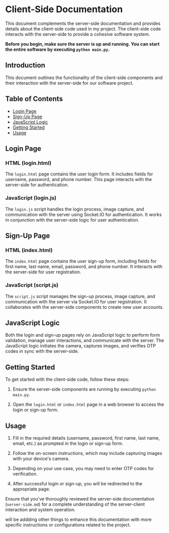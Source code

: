 # Client-Side Documentation

This document complements the server-side documentation and provides details about the client-side code used in my project. The client-side code interacts with the server-side to provide a cohesive software system.

**Before you begin, make sure the server is up and running. You can start the entire software by executing `python main.py`.**

## Introduction

This document outlines the functionality of the client-side components and their interaction with the server-side for our software project.

## Table of Contents

- [Login Page](#login-page)
- [Sign-Up Page](#sign-up-page)
- [JavaScript Logic](#javascript-logic)
- [Getting Started](#getting-started)
- [Usage](#usage)

## Login Page

### HTML (login.html)

The `login.html` page contains the user login form. It includes fields for username, password, and phone number. This page interacts with the server-side for authentication.

### JavaScript (login.js)

The `login.js` script handles the login process, image capture, and communication with the server using Socket.IO for authentication. It works in conjunction with the server-side logic for user authentication.

## Sign-Up Page

### HTML (index.html)

The `index.html` page contains the user sign-up form, including fields for first name, last name, email, password, and phone number. It interacts with the server-side for user registration.

### JavaScript (script.js)

The `script.js` script manages the sign-up process, image capture, and communication with the server via Socket.IO for user registration. It collaborates with the server-side components to create new user accounts.

## JavaScript Logic

Both the login and sign-up pages rely on JavaScript logic to perform form validation, manage user interactions, and communicate with the server. The JavaScript logic initiates the camera, captures images, and verifies OTP codes in sync with the server-side.

## Getting Started

To get started with the client-side code, follow these steps:

1. Ensure the server-side components are running by executing `python main.py`.

2. Open the `login.html` or `index.html` page in a web browser to access the login or sign-up form.

## Usage

1. Fill in the required details (username, password, first name, last name, email, etc.) as prompted in the login or sign-up form.

2. Follow the on-screen instructions, which may include capturing images with your device's camera.

3. Depending on your use case, you may need to enter OTP codes for verification.

4. After successful login or sign-up, you will be redirected to the appropriate page.

Ensure that you've thoroughly reviewed the server-side documentation (`server-side.md`) for a complete understanding of the server-client interaction and system operation.

will be addding other things to enhance this documentation with more specific instructions or configurations related to the  project.
